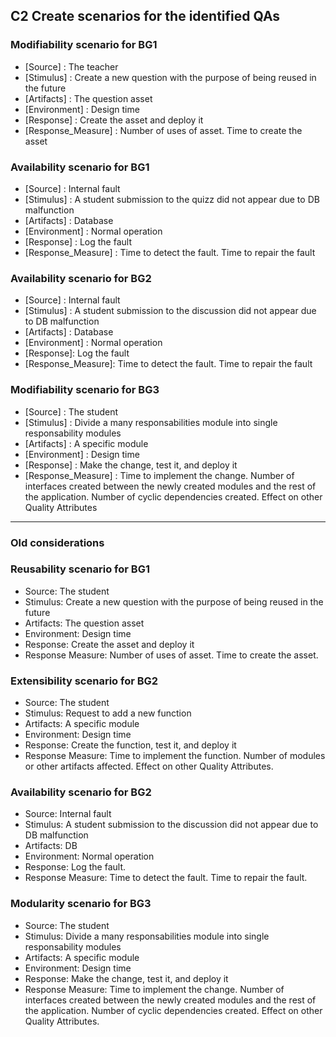 ## **C2**  Create scenarios for the identified QAs

### Modifiability scenario for **BG1**
- [Source] : The teacher
- [Stimulus] : Create a new question with the purpose of being reused in the future
- [Artifacts] : The question asset
- [Environment] : Design time
- [Response] : Create the asset and deploy it
- [Response_Measure] : Number of uses of asset. Time to create the asset

### Availability scenario for **BG1**
- [Source] : Internal fault
- [Stimulus] : A student submission to the quizz did not appear due to DB malfunction
- [Artifacts] : Database
- [Environment] : Normal operation 
- [Response] : Log the fault
- [Response_Measure] : Time to detect the fault. Time to repair the fault

### Availability scenario for **BG2**
- [Source] : Internal fault
- [Stimulus] : A student submission to the discussion did not appear due to DB malfunction
- [Artifacts] : Database
- [Environment] : Normal operation 
- [Response]: Log the fault
- [Response_Measure]: Time to detect the fault. Time to repair the fault

### Modifiability scenario for **BG3**
- [Source] : The student
- [Stimulus] : Divide a many responsabilities module into single responsability modules
- [Artifacts] : A specific module
- [Environment] : Design time
- [Response] : Make the change, test it, and deploy it
- [Response_Measure] : Time to implement the change. Number of interfaces created between the newly created modules and the rest of the application. Number of cyclic dependencies created. Effect on other Quality Attributes


----------------


### Old considerations

### Reusability scenario for BG1
- Source: The student
- Stimulus: Create a new question with the purpose of being reused in the future
- Artifacts: The question asset
- Environment: Design time
- Response: Create the asset and deploy it
- Response Measure: Number of uses of asset. Time to create the asset.

### Extensibility scenario for BG2
- Source: The student
- Stimulus: Request to add a new function
- Artifacts: A specific module
- Environment: Design time
- Response: Create the function, test it, and deploy it
- Response Measure: Time to implement the function. Number of modules or other artifacts affected. Effect on other Quality Attributes.

### Availability scenario for BG2
- Source: Internal fault
- Stimulus: A student submission to the discussion did not appear due to DB malfunction
- Artifacts: DB
- Environment: Normal operation 
- Response: Log the fault. 
- Response Measure: Time to detect the fault. Time to repair the fault.

### Modularity scenario for BG3
- Source: The student
- Stimulus: Divide a many responsabilities module into single responsability modules
- Artifacts: A specific module
- Environment: Design time
- Response: Make the change, test it, and deploy it
- Response Measure: Time to implement the change. Number of interfaces created between the newly created modules and the rest of the application. Number of cyclic dependencies created. Effect on other Quality Attributes.




